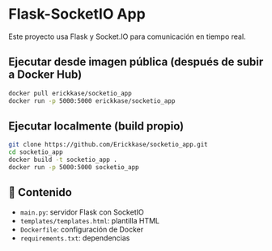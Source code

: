 # Flask-SocketIO App

Este proyecto usa Flask y Socket.IO para comunicación en tiempo real.

##  Ejecutar desde imagen pública (después de subir a Docker Hub)

```bash
docker pull erickkase/socketio_app
docker run -p 5000:5000 erickkase/socketio_app
```

## Ejecutar localmente (build propio)

```bash
git clone https://github.com/Erickkase/socketio_app.git
cd socketio_app
docker build -t socketio_app .
docker run -p 5000:5000 socketio_app
```

## 📂 Contenido

- `main.py`: servidor Flask con SocketIO
- `templates/templates.html`: plantilla HTML
- `Dockerfile`: configuración de Docker
- `requirements.txt`: dependencias
